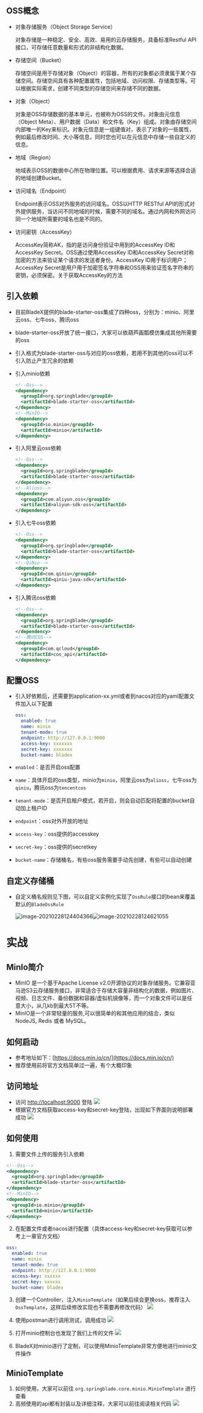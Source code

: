 ## OSS概念

- 对象存储服务（Object Storage Service）

  对象存储是一种稳定、安全、高效、易用的云存储服务，具备标准Restful API接口，可存储任意数量和形式的非结构化数据。

- 存储空间（Bucket）

  存储空间是用于存储对象（Object）的容器，所有的对象都必须隶属于某个存储空间。存储空间具有各种配置属性，包括地域、访问权限、存储类型等。可以根据实际需求，创建不同类型的存储空间来存储不同的数据。

- 对象（Object）

  对象是OSS存储数据的基本单元，也被称为OSS的文件。对象由元信息（Object Meta）、用户数据（Data）和文件名（Key）组成。对象由存储空间内部唯一的Key来标识。对象元信息是一组键值对，表示了对象的一些属性，例如最后修改时间、大小等信息，同时您也可以在元信息中存储一些自定义的信息。

- 地域（Region）

  地域表示OSS的数据中心所在物理位置。可以根据费用、请求来源等选择合适的地域创建Bucket。

- 访问域名（Endpoint）

  Endpoint表示OSS对外服务的访问域名。OSS以HTTP RESTful API的形式对外提供服务，当访问不同地域的时候，需要不同的域名。通过内网和外网访问同一个地域所需要的域名也是不同的。

- 访问密钥（AccessKey）

  AccessKey简称AK，指的是访问身份验证中用到的AccessKey ID和AccessKey Secret。OSS通过使用AccessKey ID和AccessKey Secret对称加密的方法来验证某个请求的发送者身份。AccessKey ID用于标识用户；AccessKey Secret是用户用于加密签名字符串和OSS用来验证签名字符串的密钥，必须保密。关于获取AccessKey的方法



## 引入依赖

* 目前BladeX提供的blade-starter-oss集成了四种oss，分别为：minio、阿里云oss、七牛oss、腾讯oss

* blade-starter-oss开放了统一接口，大家可以依葫芦画瓢模仿集成其他所需要的oss

* 引入格式为blade-starter-oss与对应的oss依赖，若用不到其他的oss可以不引入防止产生冗余的依赖

* 引入minio依赖

  ~~~xml
  <!--Oss-->
  <dependency>
    <groupId>org.springblade</groupId>
    <artifactId>blade-starter-oss</artifactId>
  </dependency>
  <!--MinIO-->
  <dependency>
    <groupId>io.minio</groupId>
    <artifactId>minio</artifactId>
  </dependency>
  ~~~

* 引入阿里云oss依赖

  ~~~xml
  <!--Oss-->
  <dependency>
    <groupId>org.springblade</groupId>
    <artifactId>blade-starter-oss</artifactId>
  </dependency>
  <!--Alioss-->
  <dependency>
    <groupId>com.aliyun.oss</groupId>
    <artifactId>aliyun-sdk-oss</artifactId>
  </dependency>
  ~~~

* 引入七牛oss依赖

  ~~~xml
  <!--Oss-->
  <dependency>
    <groupId>org.springblade</groupId>
    <artifactId>blade-starter-oss</artifactId>
  </dependency>
  <!--QiNiu-->
  <dependency>
    <groupId>com.qiniu</groupId>
    <artifactId>qiniu-java-sdk</artifactId>
  </dependency>
  ~~~

* 引入腾讯oss依赖

  ~~~xml
  <!--Oss-->
  <dependency>
    <groupId>org.springblade</groupId>
    <artifactId>blade-starter-oss</artifactId>
  </dependency>
  <!--腾讯COS-->
  <dependency>
    <groupId>com.qcloud</groupId>
    <artifactId>cos_api</artifactId>
  </dependency>
  ~~~



## 配置OSS

* 引入好依赖后，还需要到application-xx.yml或者到nacos对应的yaml配置文件加入以下配置

  ~~~yaml
  oss:
    enabled: true
    name: minio
    tenant-mode: true
    endpoint: http://127.0.0.1:9000
    access-key: xxxxxxx
    secret-key: xxxxxxx
    bucket-name: bladex
  ~~~

* `enabled`：是否开启oss配置

* `name`：具体开启的oss类型，minio为`minio`，阿里云oss为`alioss`，七牛oss为`qiniu`，腾讯oss为`tencentcos`

* `tenant-mode`：是否开启租户模式，若开启，则会自动匹配将配置的bucket自动加上租户ID

* `endpoint`：oss对外开放的地址

* `access-key`：oss提供的accesskey

* `secret-key`：oss提供的secretkey

* `bucket-name`：存储桶名，有些oss服务需要手动先创建，有些可以自动创建



## 自定义存储桶

* 自定义桶名规则见下图，可以自定义实例化实现了`OssRule`接口的bean来覆盖默认的`BladeOssRule`

  ![image-20210228124404366](../images/image-20210228124404366.png)![image-20210228124621055](../images/image-20210228124621055.png)





# 实战

## MinIo简介

* MinIO 是一个基于Apache License v2.0开源协议的对象存储服务。它兼容亚马逊S3云存储服务接口，非常适合于存储大容量非结构化的数据，例如图片、视频、日志文件、备份数据和容器/虚拟机镜像等，而一个对象文件可以是任意大小，从几kb到最大5T不等。
* MinIO是一个非常轻量的服务,可以很简单的和其他应用的结合，类似 NodeJS, Redis 或者 MySQL。

## 如何启动
* 参考地址如下：[https://docs.min.io/cn/](https://docs.min.io/cn/)
* 推荐使用前将官方文档简单过一遍，有个大概印象

## 访问地址
* 访问 [http://localhost:9000](http://localhost:9000/) 登陆
![](../images/screenshot_1558407780662.png)
* 根据官方文档获取access-key和secret-key登陆，出现如下界面则说明部署成功
![](../images/screenshot_1558407917124.png)

## 如何使用
1. 需要文件上传的服务引入依赖

  ~~~xml
  <!--Oss-->
  <dependency>
    <groupId>org.springblade</groupId>
    <artifactId>blade-starter-oss</artifactId>
  </dependency>
  <!--MinIO-->
  <dependency>
    <groupId>io.minio</groupId>
    <artifactId>minio</artifactId>
  </dependency>
  ~~~

2. 在配置文件或者nacos进行配置（具体access-key和secret-key获取可以参考上一章官方文档）

  ~~~yaml
  oss:
    enabled: true
    name: minio
    tenant-mode: true
    endpoint: http://127.0.0.1:9000
    access-key: xxxxxx
    secret-key: xxxxxx
    bucket-name: bladex
  ~~~

3. 创建一个Controller，注入`MinioTemplate`（如果后续会更换oss，推荐注入`OssTemplate`，这样后续修改实现也不需要再修改代码）
  ![](../images/screenshot_1568891783629.png)

4. 使用postman进行调用测试，调用成功
  ![](../images/screenshot_1568891991489.png)

5. 打开minio控制台也发现了我们上传的文件
  ![](../images/screenshot_1568892006747.png)

6. BladeX对minio进行了定制，可以使用MinioTemplate非常方便地进行minio文件操作

## MinioTemplate
1. 如何使用，大家可以前往 `org.springblade.core.minio.MinioTemplate` 进行查看
2. 高频使用的api都有封装以及详细注释，大家可以前往阅读相关代码
![](../images/screenshot_1558408470322.png)
